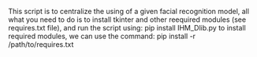 This script is to centralize the using of a given facial recognition model, all what you need to do is to install tkinter and other reequired modules (see requires.txt file), and run the script using:
pip install IHM_Dlib.py
to install required modules, we can use the command: 
pip install -r /path/to/requires.txt
